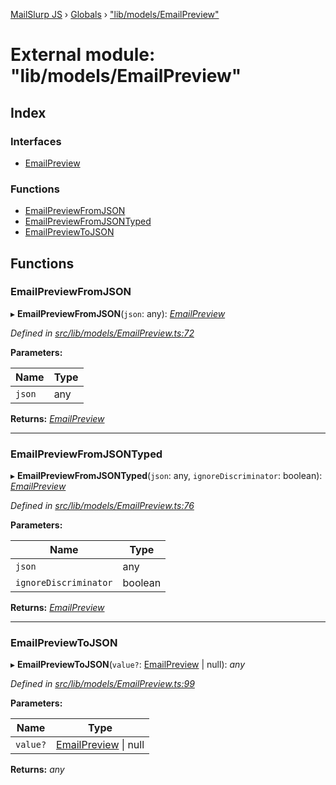 [MailSlurp JS](../README.md) › [Globals](../globals.md) › ["lib/models/EmailPreview"](_lib_models_emailpreview_.md)

# External module: "lib/models/EmailPreview"

## Index

### Interfaces

* [EmailPreview](../interfaces/_lib_models_emailpreview_.emailpreview.md)

### Functions

* [EmailPreviewFromJSON](_lib_models_emailpreview_.md#emailpreviewfromjson)
* [EmailPreviewFromJSONTyped](_lib_models_emailpreview_.md#emailpreviewfromjsontyped)
* [EmailPreviewToJSON](_lib_models_emailpreview_.md#emailpreviewtojson)

## Functions

###  EmailPreviewFromJSON

▸ **EmailPreviewFromJSON**(`json`: any): *[EmailPreview](../interfaces/_lib_models_emailpreview_.emailpreview.md)*

*Defined in [src/lib/models/EmailPreview.ts:72](https://github.com/mailslurp/mailslurp-client-ts-js/blob/fc9510a/src/lib/models/EmailPreview.ts#L72)*

**Parameters:**

Name | Type |
------ | ------ |
`json` | any |

**Returns:** *[EmailPreview](../interfaces/_lib_models_emailpreview_.emailpreview.md)*

___

###  EmailPreviewFromJSONTyped

▸ **EmailPreviewFromJSONTyped**(`json`: any, `ignoreDiscriminator`: boolean): *[EmailPreview](../interfaces/_lib_models_emailpreview_.emailpreview.md)*

*Defined in [src/lib/models/EmailPreview.ts:76](https://github.com/mailslurp/mailslurp-client-ts-js/blob/fc9510a/src/lib/models/EmailPreview.ts#L76)*

**Parameters:**

Name | Type |
------ | ------ |
`json` | any |
`ignoreDiscriminator` | boolean |

**Returns:** *[EmailPreview](../interfaces/_lib_models_emailpreview_.emailpreview.md)*

___

###  EmailPreviewToJSON

▸ **EmailPreviewToJSON**(`value?`: [EmailPreview](../interfaces/_lib_models_emailpreview_.emailpreview.md) | null): *any*

*Defined in [src/lib/models/EmailPreview.ts:99](https://github.com/mailslurp/mailslurp-client-ts-js/blob/fc9510a/src/lib/models/EmailPreview.ts#L99)*

**Parameters:**

Name | Type |
------ | ------ |
`value?` | [EmailPreview](../interfaces/_lib_models_emailpreview_.emailpreview.md) &#124; null |

**Returns:** *any*
